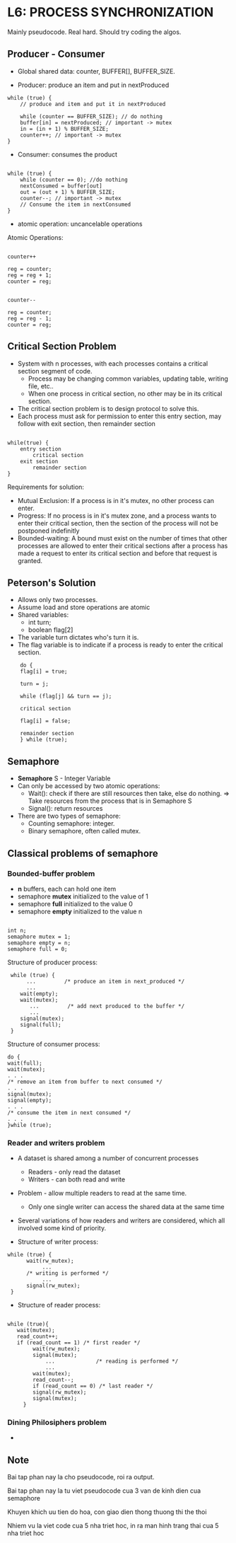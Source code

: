 # L6: PROCESS SYNCHRONIZATION

Mainly pseudocode. Real hard. Should try coding the algos.

## Producer - Consumer

- Global shared data: counter, BUFFER[], BUFFER_SIZE.

- Producer: produce an item and put in nextProduced
  
``` pseudo
while (true) {
    // produce and item and put it in nextProduced

    while (counter == BUFFER_SIZE); // do nothing
    buffer[in] = nextProduced; // important -> mutex
    in = (in + 1) % BUFFER_SIZE;
    counter++; // important -> mutex
}
```

- Consumer: consumes the product

``` pseudo

while (true) {
    while (counter == 0); //do nothing
    nextConsumed = buffer[out]
    out = (out + 1) % BUFFER_SIZE;
    counter--; // important -> mutex
    // Consume the item in nextConsumed
}
```  

- atomic operation: uncancelable operations

Atomic Operations:

``` pseudo

counter++ 

reg = counter;
reg = reg + 1;
counter = reg;
```

``` pseudo

counter--

reg = counter;
reg = reg - 1;
counter = reg;
```

## Critical Section Problem

- System with n processes, with each processes contains a critical section segment of code.
  - Process may be changing common variables, updating table, writing file, etc..
  - When one process in critical section, no other may be in its critical section.
- The critical section problem is to design protocol to solve this.
- Each process must ask for permission to enter this entry section, may follow with exit section, then remainder section

``` pseudo

while(true) {
    entry section
        critical section
    exit section
        remainder section
}
```

Requirements for solution:

- Mutual Exclusion: If a process is in it's mutex, no other process can enter.
- Progress: If no process is in it's mutex zone, and a process wants to enter their critical section, then the section of the process will not be postponed indefinitly
- Bounded-waiting: A bound must exist on the number of times that
other processes are allowed to enter their critical sections after a process has made a request to enter its critical section and before that request is granted.

## Peterson's Solution

- Allows only two processes.
- Assume load and store operations are atomic
- Shared variables:
  - int turn;
  - boolean flag[2]
- The variable turn dictates who's turn it is.
- The flag variable is to indicate if a process is ready to enter the critical section.

``` pseudo
    do {
    flag[i] = true;

    turn = j;

    while (flag[j] && turn == j);

    critical section

    flag[i] = false;

    remainder section
    } while (true);
```

## Semaphore

- **Semaphore** S - Integer Variable
- Can only be accessed by two atomic operations:
  - Wait(): check if there are still resources then take, else do nothing. => Take resources from the process that is in Semaphore S
  - Signal(): return resources
- There are two types of semaphore:
  - Counting semaphore: integer.
  - Binary semaphore, often called mutex.

## Classical problems of semaphore

### Bounded-buffer problem

- **n** buffers, each can hold one item
- semaphore **mutex** initialized  to the value of 1 
- semaphore **full** initialized to the value 0
- semaphore **empty** initialized to the value n

``` pseudo

int n;
semaphore mutex = 1;
semaphore empty = n;
semaphore full = 0;
```
Structure of producer process:

``` pseudo
 while (true) {  
      ...         /* produce an item in next_produced */  
      ...  
    wait(empty);  
    wait(mutex);  
       ...         /* add next produced to the buffer */  
       ...  
    signal(mutex);  
    signal(full);  
 }
```

Structure of consumer process:
``` pseudo
do {
wait(full);
wait(mutex);
. . . 
/* remove an item from buffer to next consumed */
. . . 
signal(mutex);
signal(empty);
. . . 
/* consume the item in next consumed */
. . . 
}while (true);
```

### Reader and writers problem

- A dataset is shared among a number of concurrent processes
  - Readers - only read the dataset
  - Writers - can both read and write
- Problem - allow multiple readers to read at the same time.
  - Only one single writer can access the shared data at the same time
- Several variations of how readers and writers are considered, which all involved some kind of priority.

- Structure of writer process:

``` pseudo
while (true) { 
      wait(rw_mutex);  
           ... 
      /* writing is performed */  
           ...  
      signal(rw_mutex);  
 }
```

- Structure of reader process:
  
``` pseudo

while (true){      
   wait(mutex);          
   read_count++;          
   if (read_count == 1) /* first reader */  
        wait(rw_mutex);  
        signal(mutex);  
            ...             /* reading is performed */  
            ...  
        wait(mutex);
        read_count--;            
        if (read_count == 0) /* last reader */ 
        signal(rw_mutex);  
        signal(mutex);  
     }
```

### Dining Philosiphers problem

- 

## Note

Bai tap phan nay la cho pseudocode, roi ra output.

Bai tap phan nay la tu viet pseudocode cua 3 van de kinh dien cua semaphore

Khuyen khich uu tien do hoa, con giao dien thong thuong thi the thoi

Nhiem vu la viet code cua 5 nha triet hoc, in ra man hinh trang thai cua 5 nha triet hoc

